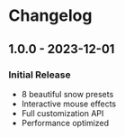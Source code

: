 # Changelog

## 1.0.0 - 2023-12-01

### Initial Release
- 8 beautiful snow presets
- Interactive mouse effects
- Full customization API
- Performance optimized